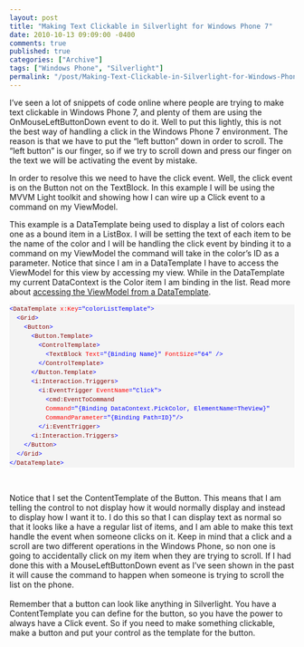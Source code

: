 ```yaml
---
layout: post
title: "Making Text Clickable in Silverlight for Windows Phone 7"
date: 2010-10-13 09:09:00 -0400
comments: true
published: true
categories: ["Archive"]
tags: ["Windows Phone", "Silverlight"]
permalink: "/post/Making-Text-Clickable-in-Silverlight-for-Windows-Phone-7/"
---
```


<p>I’ve seen a lot of snippets of code online where people are trying to make text clickable in Windows Phone 7, and plenty of them are using the OnMouseLeftButtonDown event to do it. Well to put this lightly, this is not the best way of handling a click in the Windows Phone 7 environment. The reason is that we have to put the “left button” down in order to scroll. The “left button” is our finger, so if we try to scroll down and press our finger on the text we will be activating the event by mistake.</p>  <p>In order to resolve this we need to have the click event. Well, the click event is on the Button not on the TextBlock. In this example I will be using the MVVM Light toolkit and showing how I can wire up a Click event to a command on my ViewModel. </p>  <p>This example is a DataTemplate being used to display a list of colors each one as a bound item in a ListBox. I will be setting the text of each item to be the name of the color and I will be handling the click event by binding it to a command on my ViewModel the command will take in the color’s ID as a parameter. Notice that since I am in a DataTemplate I have to access the ViewModel for this view by accessing my view. While in the DataTemplate my current DataContext is the Color item I am binding in the list. Read more about <a href="/post/Accessing-the-ViewModel-Inside-a-DataTemplate-in-Silverlight/" target="_blank">accessing the ViewModel from a DataTemplate</a>.</p>  <div id="codeSnippetWrapper">   <pre style="border-bottom-style: none; text-align: left; padding-bottom: 0px; line-height: 12pt; border-right-style: none; background-color: #f4f4f4; margin: 0em; padding-left: 0px; width: 100%; padding-right: 0px; font-family: 'Courier New', courier, monospace; direction: ltr; border-top-style: none; color: black; font-size: 8pt; border-left-style: none; overflow: visible; padding-top: 0px" id="codeSnippet"><span style="color: #0000ff">&lt;</span><span style="color: #800000">DataTemplate</span> <span style="color: #ff0000">x:Key</span><span style="color: #0000ff">="colorListTemplate"</span><span style="color: #0000ff">&gt;</span><br>  <span style="color: #0000ff">&lt;</span><span style="color: #800000">Grid</span><span style="color: #0000ff">&gt;</span><br>    <span style="color: #0000ff">&lt;</span><span style="color: #800000">Button</span><span style="color: #0000ff">&gt;</span><br>      <span style="color: #0000ff">&lt;</span><span style="color: #800000">Button.Template</span><span style="color: #0000ff">&gt;</span><br>        <span style="color: #0000ff">&lt;</span><span style="color: #800000">ControlTemplate</span><span style="color: #0000ff">&gt;</span><br>          <span style="color: #0000ff">&lt;</span><span style="color: #800000">TextBlock</span> <span style="color: #ff0000">Text</span><span style="color: #0000ff">="{Binding Name}"</span> <span style="color: #ff0000">FontSize</span><span style="color: #0000ff">="64"</span> <span style="color: #0000ff">/&gt;</span><br>        <span style="color: #0000ff">&lt;/</span><span style="color: #800000">ControlTemplate</span><span style="color: #0000ff">&gt;</span><br>      <span style="color: #0000ff">&lt;/</span><span style="color: #800000">Button.Template</span><span style="color: #0000ff">&gt;</span><br>      <span style="color: #0000ff">&lt;</span><span style="color: #800000">i:Interaction.Triggers</span><span style="color: #0000ff">&gt;</span><br>        <span style="color: #0000ff">&lt;</span><span style="color: #800000">i:EventTrigger</span> <span style="color: #ff0000">EventName</span><span style="color: #0000ff">="Click"</span><span style="color: #0000ff">&gt;</span><br>          <span style="color: #0000ff">&lt;</span><span style="color: #800000">cmd:EventToCommand</span> <br>          <span style="color: #ff0000">Command</span><span style="color: #0000ff">="{Binding DataContext.PickColor, ElementName=TheView}"</span> <br>          <span style="color: #ff0000">CommandParameter</span><span style="color: #0000ff">="{Binding Path=ID}"</span><span style="color: #0000ff">/&gt;</span><br>        <span style="color: #0000ff">&lt;/</span><span style="color: #800000">i:EventTrigger</span><span style="color: #0000ff">&gt;</span><br>      <span style="color: #0000ff">&lt;</span><span style="color: #800000">i:Interaction.Triggers</span><span style="color: #0000ff">&gt;</span><br>    <span style="color: #0000ff">&lt;/</span><span style="color: #800000">Button</span><span style="color: #0000ff">&gt;</span><br>  <span style="color: #0000ff">&lt;/</span><span style="color: #800000">Grid</span><span style="color: #0000ff">&gt;</span><br><span style="color: #0000ff">&lt;/</span><span style="color: #800000">DataTemplate</span><span style="color: #0000ff">&gt;</span></pre>

  <br></div>

<div id="codeSnippetWrapper">Notice that I set the ContentTemplate of the Button. This means that I am telling the control to not display how it would normally display and instead to display how I want it to. I do this so that I can display text as normal so that it looks like a have a regular list of items, and I am able to make this text handle the event when someone clicks on it. Keep in mind that a click and a scroll are two different operations in the Windows Phone, so non one is going to accidentally click on my item when they are trying to scroll. If I had done this with a MouseLeftButtonDown event as I’ve seen shown in the past it will cause the command to happen when someone is trying to scroll the list on the phone. </div>

<div>&nbsp;</div>

<div>Remember that a button can look like anything in Silverlight. You have a ContentTemplate you can define for the button, so you have the power to always have a Click event. So if you need to make something clickable, make a button and put your control as the template for the button.</div>
